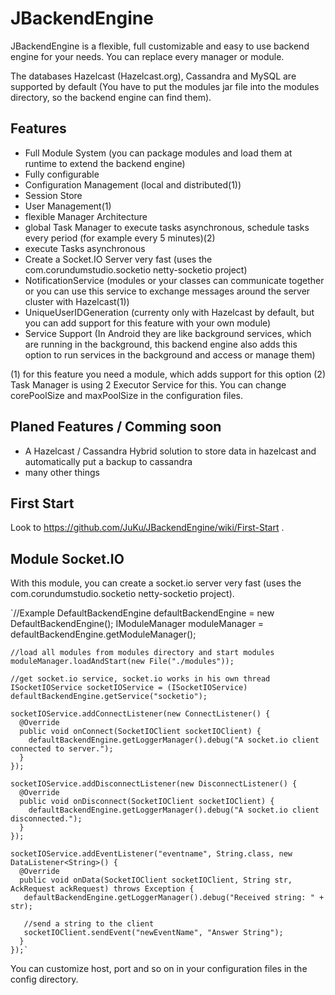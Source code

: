 # JBackendEngine
JBackendEngine is a flexible, full customizable and easy to use backend engine for your needs.
You can replace every manager or module.

The databases Hazelcast (Hazelcast.org), Cassandra and MySQL are supported by default (You have to put the modules jar file into the modules directory, so the backend engine can find them).

## Features
 - Full Module System (you can package modules and load them at runtime to extend the backend engine)
 - Fully configurable
 - Configuration Management (local and distributed(1))
 - Session Store
 - User Management(1)
 - flexible Manager Architecture
 - global Task Manager to execute tasks asynchronous, schedule tasks every period (for example every 5 minutes)(2)
 - execute Tasks asynchronous
 - Create a Socket.IO Server very fast (uses the com.corundumstudio.socketio netty-socketio project)
 - NotificationService (modules or your classes can communicate together or you can use this service to exchange messages around the server cluster with Hazelcast(1))
 - UniqueUserIDGeneration (currenty only with Hazelcast by default, but you can add support for this feature with your own module)
 - Service Support (In Android they are like background services, which are running in the background, this backend engine also adds this option to run services in the background and access or manage them)
 
 (1) for this feature you need a module, which adds support for this option
 (2) Task Manager is using 2 Executor Service for this. You can change corePoolSize and maxPoolSize in the configuration files.

## Planed Features / Comming soon
 - A Hazelcast / Cassandra Hybrid solution to store data in hazelcast and automatically put a backup to cassandra
 - many other things

## First Start
Look to https://github.com/JuKu/JBackendEngine/wiki/First-Start .

## Module Socket.IO
With this module, you can create a socket.io server very fast (uses the com.corundumstudio.socketio netty-socketio project).

`//Example
    DefaultBackendEngine defaultBackendEngine = new DefaultBackendEngine();
    IModuleManager moduleManager = defaultBackendEngine.getModuleManager();
   
    //load all modules from modules directory and start modules
    moduleManager.loadAndStart(new File("./modules"));
            
    //get socket.io service, socket.io works in his own thread
    ISocketIOService socketIOService = (ISocketIOService) defaultBackendEngine.getService("socketio");
            
    socketIOService.addConnectListener(new ConnectListener() {
      @Override
      public void onConnect(SocketIOClient socketIOClient) {
        defaultBackendEngine.getLoggerManager().debug("A socket.io client connected to server.");
      }
    });
            
    socketIOService.addDisconnectListener(new DisconnectListener() {
      @Override
      public void onDisconnect(SocketIOClient socketIOClient) {
        defaultBackendEngine.getLoggerManager().debug("A socket.io client disconnected.");
      }
    });
            
    socketIOService.addEventListener("eventname", String.class, new DataListener<String>() {
      @Override
      public void onData(SocketIOClient socketIOClient, String str, AckRequest ackRequest) throws Exception {
       defaultBackendEngine.getLoggerManager().debug("Received string: " + str);
                    
       //send a string to the client
       socketIOClient.sendEvent("newEventName", "Answer String");
      }
    });`

You can customize host, port and so on in your configuration files in the config directory.
